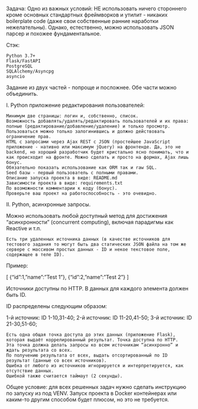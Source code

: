 Задача:
Одно из важных условий: НЕ использовать ничего стороннего кроме основных стандартных фреймворков и утилит - никаких boilerplate code (даже свои собственные ранние наработки нежелательны). Однако, естественно, можно использовать JSON парсер и похожее фундаментальное.

Стэк:

    Python 3.7+
    Flask/FastAPI
    PostgreSQL
    SQLAlchemy/Asyncpg
    asyncio

Задание из двух частей - попроще и посложнее. Обе части можно объединить.

I. Python приложение редактирования пользователей:

    Минимум две страницы: логин и, собственно, список.
    Возможность добавлять/удалять/редактировать пользователей и их права: полные (редактирование/добавление/удаление) и только просмотр.
    Пользоваться можно только залогинившись и должно действовать ограничение прав.
    HTML с запросами через Ajax REST c JSON (простейшее JavaScript приложение - нативно или максимум jQuery) на фронтенде. Да, это не backend, но хороший разработчик будет кристально ясно понимать, что и как происходит на фронте. Можно сделать и просто на формах, Ajax лишь бонус.
    Обязательно показать использование как ORM так и raw SQL.
    Seed базы - первый пользователь с полными правами.
    Описание запуска проекта в виде: README.md
    Зависимости проекта в виде: requirements.txt
    По возможности комментарии к коду (бонус).
    Проверьте ваш проект на работоспособность - это очевидно.

II. Python, асинхронные запросы.

Можно использовать любой доступный метод для достижения “асинхронности” (concurrent computing), включая парадигмы как Reactive и т.п.

    Есть три удаленных источника данных (в качестве источников для тестового задания то могут быть два статических JSON файла на том же сервере с массивом простых данных - ID и некое текстовое поле, содержащее в теле ID).

Пример:

   [
       {“id”:1,”name”:”Test 1”},
       {“id”:2,”name”:”Test 2”}
   ]
  
Источники доступны по HTTP. В данных для каждого элемента должен быть ID.

ID распределены следующим образом:

   1-й источник: ID 1-10,31-40;
   2-й источник: ID 11-20,41-50;
   3-й источник: ID 21-30,51-60;
   
    Есть одна общая точка доступа до этих данных (приложение Flask), которая выдаёт коррелированный результат. Точка доступна по HTTP.
    Эта точка должна делать запросы ко всем источникам “асинхронно” и ждать результата со всех.
    По получению результата от всех, выдать отсортированный по ID результат (данные со всех источников).
    Ошибка от любого из источников игнорируется и интерпретируется, как отсутствие данных.
    Ошибкой также считается таймаут (2 секунды).

Общее условие: для всех решенных задач нужно сделать инструкцию по запуску из под VENV. Запуск проекта в Docker контейнерах или каким-то другим способом будет плюсом, но это не требуется.
